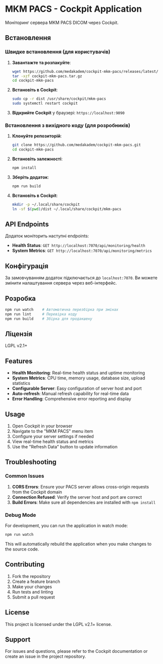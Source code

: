 # MKM PACS - Cockpit Application

Моніторинг сервера MKM PACS DICOM через Cockpit.

## Встановлення

### Швидке встановлення (для користувачів)

1. **Завантажте та розпакуйте**:
   ```bash
   wget https://github.com/medakadem/cockpit-mkm-pacs/releases/latest/download/cockpit-mkm-pacs.tar.gz
   tar -xzf cockpit-mkm-pacs.tar.gz
   cd cockpit-mkm-pacs
   ```

2. **Встановіть в Cockpit**:
   ```bash
   sudo cp -r dist /usr/share/cockpit/mkm-pacs
   sudo systemctl restart cockpit
   ```

3. **Відкрийте Cockpit** у браузері: `https://localhost:9090`

### Встановлення з вихідного коду (для розробників)

1. **Клонуйте репозиторій**:
   ```bash
   git clone https://github.com/medakadem/cockpit-mkm-pacs.git
   cd cockpit-mkm-pacs
   ```

2. **Встановіть залежності**:
   ```bash
   npm install
   ```

3. **Зберіть додаток**:
   ```bash
   npm run build
   ```

4. **Встановіть в Cockpit**:
   ```bash
   mkdir -p ~/.local/share/cockpit
   ln -sf $(pwd)/dist ~/.local/share/cockpit/mkm-pacs
   ```

## API Endpoints

Додаток моніторить наступні endpoints:

- **Health Status**: `GET http://localhost:7070/api/monitoring/health`
- **System Metrics**: `GET http://localhost:7070/api/monitoring/metrics`

## Конфігурація

За замовчуванням додаток підключається до `localhost:7070`. 
Ви можете змінити налаштування сервера через веб-інтерфейс.

## Розробка

```bash
npm run watch    # Автоматична перезбірка при змінах
npm run lint     # Перевірка коду
npm run build    # Збірка для продакшену
```

## Ліцензія

LGPL v2.1+

## Features

- **Health Monitoring**: Real-time health status and uptime monitoring
- **System Metrics**: CPU time, memory usage, database size, upload statistics
- **Configurable Server**: Easy configuration of server host and port
- **Auto-refresh**: Manual refresh capability for real-time data
- **Error Handling**: Comprehensive error reporting and display

## Usage

1. Open Cockpit in your browser
2. Navigate to the "MKM PACS" menu item
3. Configure your server settings if needed
4. View real-time health status and metrics
5. Use the "Refresh Data" button to update information

## Troubleshooting

### Common Issues

1. **CORS Errors**: Ensure your PACS server allows cross-origin requests from the Cockpit domain
2. **Connection Refused**: Verify the server host and port are correct
3. **Build Errors**: Make sure all dependencies are installed with `npm install`

### Debug Mode

For development, you can run the application in watch mode:
```bash
npm run watch
```

This will automatically rebuild the application when you make changes to the source code.

## Contributing

1. Fork the repository
2. Create a feature branch
3. Make your changes
4. Run tests and linting
5. Submit a pull request

## License

This project is licensed under the LGPL v2.1+ license.

## Support

For issues and questions, please refer to the Cockpit documentation or create an issue in the project repository. 